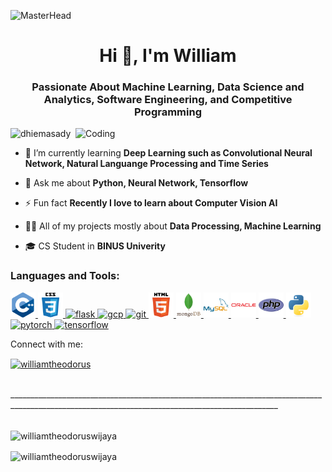 ![MasterHead](https://i.pinimg.com/originals/d6/9e/39/d69e39524bd64983b98e39e750e96881.gif)
<h1 align="center">Hi 👋, I'm William </h1>
<h3 align="center">Passionate About Machine Learning, Data Science and Analytics, Software Engineering, and Competitive Programming</h3>
<img align="right" alt="Coding" width="400" src="https://c.tenor.com/DBqjevyA2o4AAAAM/bongo-cat-codes.gif">
<p align="left"> <img src="https://komarev.com/ghpvc/?username=dhiemasady&label=Profile%20views&color=0e75b6&style=flat" alt="dhiemasady" /> </p>

- 🌱 I’m currently learning **Deep Learning such as Convolutional Neural Network, Natural Languange Processing and Time Series**

- 💬 Ask me about **Python, Neural Network, Tensorflow**

- ⚡ Fun fact **Recently I love to learn about Computer Vision AI**

- 👨‍💻 All of my projects mostly about **Data Processing, Machine Learning**

- 🎓 CS Student in **BINUS Univerity**

<h3 align="left">Languages and Tools:</h3>
<p align="left"> <a href="https://www.w3schools.com/cpp/" target="_blank" rel="noreferrer"> <img src="https://raw.githubusercontent.com/devicons/devicon/master/icons/cplusplus/cplusplus-original.svg" alt="cplusplus" width="40" height="40"/> </a> <a href="https://www.w3schools.com/css/" target="_blank" rel="noreferrer"> <img src="https://raw.githubusercontent.com/devicons/devicon/master/icons/css3/css3-original-wordmark.svg" alt="css3" width="40" height="40"/> </a> <a href="https://flask.palletsprojects.com/" target="_blank" rel="noreferrer"> <img src="https://www.vectorlogo.zone/logos/pocoo_flask/pocoo_flask-icon.svg" alt="flask" width="40" height="40"/> </a> <a href="https://cloud.google.com" target="_blank" rel="noreferrer"> <img src="https://www.vectorlogo.zone/logos/google_cloud/google_cloud-icon.svg" alt="gcp" width="40" height="40"/> </a> <a href="https://git-scm.com/" target="_blank" rel="noreferrer"> <img src="https://www.vectorlogo.zone/logos/git-scm/git-scm-icon.svg" alt="git" width="40" height="40"/> </a> <a href="https://www.w3.org/html/" target="_blank" rel="noreferrer"> <img src="https://raw.githubusercontent.com/devicons/devicon/master/icons/html5/html5-original-wordmark.svg" alt="html5" width="40" height="40"/> </a> <a href="https://www.mongodb.com/" target="_blank" rel="noreferrer"> <img src="https://raw.githubusercontent.com/devicons/devicon/master/icons/mongodb/mongodb-original-wordmark.svg" alt="mongodb" width="40" height="40"/> </a> <a href="https://www.mysql.com/" target="_blank" rel="noreferrer"> <img src="https://raw.githubusercontent.com/devicons/devicon/master/icons/mysql/mysql-original-wordmark.svg" alt="mysql" width="40" height="40"/> </a> <a href="https://www.oracle.com/" target="_blank" rel="noreferrer"> <img src="https://raw.githubusercontent.com/devicons/devicon/master/icons/oracle/oracle-original.svg" alt="oracle" width="40" height="40"/> </a> <a href="https://www.php.net" target="_blank" rel="noreferrer"> <img src="https://raw.githubusercontent.com/devicons/devicon/master/icons/php/php-original.svg" alt="php" width="40" height="40"/> </a> <a href="https://www.python.org" target="_blank" rel="noreferrer"> <img src="https://raw.githubusercontent.com/devicons/devicon/master/icons/python/python-original.svg" alt="python" width="40" height="40"/> </a> <a href="https://pytorch.org/" target="_blank" rel="noreferrer"> <img src="https://www.vectorlogo.zone/logos/pytorch/pytorch-icon.svg" alt="pytorch" width="40" height="40"/> </a> <a href="https://www.tensorflow.org" target="_blank" rel="noreferrer"> <img src="https://www.vectorlogo.zone/logos/tensorflow/tensorflow-icon.svg" alt="tensorflow" width="40" height="40"/> </a> </p>

<p align="left">Connect with me:</p>
<p align="left">
<a href="[https://linkedin.com/in/william-t-00a102282](https://www.linkedin.com/in/william-t-00a102282/)" target="blank"><img align="center" src="https://raw.githubusercontent.com/rahuldkjain/github-profile-readme-generator/master/src/images/icons/Social/linked-in-alt.svg" alt="williamtheodorus" height="30" width="40" /></a>
<br><br>
</p>
_________________________________________________________________________________________________________________________________________________
<br><br>

<p><img align="center" src="https://github-readme-stats.vercel.app/api?username=williamtheodoruswijaya&show_icons=true&locale=en&theme=tokyonight" alt="williamtheodoruswijaya" /></p>

<p><img align="center" src="https://github-readme-streak-stats.herokuapp.com/?user=williamtheodoruwijaya&&theme=tokyonight" alt="williamtheodoruswijaya" /></p>
